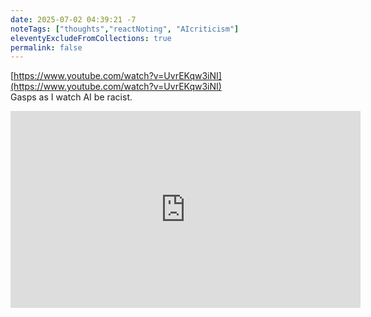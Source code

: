 ```yaml
---
date: 2025-07-02 04:39:21 -7
noteTags: ["thoughts","reactNoting", "AIcriticism"]
eleventyExcludeFromCollections: true
permalink: false
---
```

[https://www.youtube.com/watch?v=UvrEKqw3iNI](https://www.youtube.com/watch?v=UvrEKqw3iNI)  
Gasps as I watch AI be racist.
<br>
<div class="block-1col block-spaced">
<iframe width="560" height="315" src="https://www.youtube.com/embed/UvrEKqw3iNI" title="YouTube video player" frameborder="0" allow="accelerometer; autoplay; clipboard-write; encrypted-media; gyroscope; picture-in-picture; web-share" referrerpolicy="strict-origin-when-cross-origin" allowfullscreen></iframe>
</div>